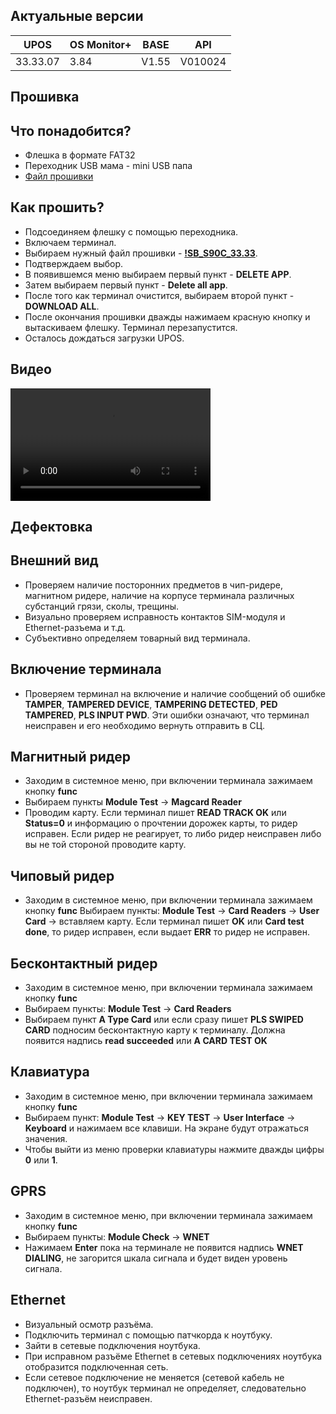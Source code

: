 <style>
   .markdown-content h2 {  
      margin-top: 2rem; 
      margin-bottom: 2rem; 
      font-size: 1.875rem; 
   }
   .markdown-content ul {
      list-style-type: disc; 
      font-size: 1.125rem; 
      display: flex; 
      flex-direction: column; 
      gap: 1rem; 
      padding-left: 20px; 
   }
   .markdown-content a:hover {
      text-decoration: underline;
   }
   .markdown-content table {
      min-width: 100%;
   }
   .markdown-content th {
      padding-left: 0.5rem;    
      padding-right: 0.5rem;   
      padding-top: 0.5rem;     
      padding-bottom: 0.5rem;  
      text-align: left;        
      font-size: 0.875rem;     
      line-height: 1.25rem;    
      font-weight: 500;        
      border: 1px solid;       
      border-color: #e5e7eb;
   }
   .markdown-content td {
      padding: 0.75rem 0.5rem;
      font-size: 0.875rem;
      line-height: 1.25rem;
      border: 1px solid #e5e7eb;
   }
   .markdown-content p {
      font-size: 1.125rem;
   }
</style>

## <a id="1">Актуальные версии</a>

<div class="overflow-x-auto whitespace-nowrap">

| UPOS     | OS Monitor+ | BASE  | API     |
| -------- | ----------- | ----- | ------- |
| 33.33.07 | 3.84        | V1.55 | V010024 |

</div>

## <a id="2">Прошивка</a>

## <a id="2.1" class="text-2xl">Что понадобится?</a>

- Флешка в формате FAT32
- Переходник USB мама - mini USB папа
- [Файл прошивки](https://disk.yandex.ru/d/GQPfUmSopiLFyA)

## <a id="2.2" class="text-2xl">Как прошить?</a>

- Подсоединяем флешку с помощью переходника.
- Включаем терминал.
- Выбираем нужный файл прошивки - **[!SB_S90C_33.33](https://disk.yandex.ru/d/GQPfUmSopiLFyA)**.
- Подтверждаем выбор.
- В появившемся меню выбираем первый пункт - **DELETE APP**.
- Затем выбираем первый пункт - **Delete all app**.
- После того как терминал очистится, выбираем второй пункт - **DOWNLOAD ALL**.
- После окончания прошивки дважды нажимаем красную кнопку и вытаскиваем флешку. Терминал перезапустится.
- Осталось дождаться загрузки UPOS.

## <a id="2.3" class="text-2xl">Видео</a>

<video width="320" height="180" controls>
    <source src="/content/pax-s90/video/PAX S90.mp4" type="video/mp4" />
    Ваш браузер не поддерживает видео тег.
</video>

## <a id="3">Дефектовка</a>

## <a id="3.1" class="text-2xl">Внешний вид</a>

- Проверяем наличие посторонних предметов в чип-ридере, магнитном ридере, наличие на корпусе терминала различных субстанций грязи, сколы, трещины.
- Визуально проверяем исправность контактов SIM-модуля и Ethernet-разъема и т.д.
- Субъективно определяем товарный вид терминала.

## <a id="3.2" class="text-2xl">Включение терминала</a>

- Проверяем терминал на включение и наличие сообщений об ошибке  
  **TAMPER**,
  **TAMPERED DEVICE**,
  **TAMPERING DETECTED**,
  **PED TAMPERED**,
  **PLS INPUT PWD**.
  Эти ошибки означают, что терминал неисправен и его необходимо вернуть отправить в СЦ.

## <a id="3.3" class="text-2xl">Магнитный ридер</a>

- Заходим в системное меню, при включении терминала зажимаем кнопку **func**
- Выбираем пункты **Module Test** → **Magcard Reader**
- Проводим карту. Если терминал пишет **READ TRACK OK** или **Status=0** и информацию о прочтении дорожек карты, то ридер исправен.
  Если ридер не реагирует, то либо ридер неисправен либо вы не той стороной проводите карту.

## <a id="3.4" class="text-2xl">Чиповый ридер</a>

- Заходим в системное меню, при включении терминала зажимаем кнопку **func**
  Выбираем пункты: **Module Test** → **Card Readers** → **User Card** → вставляем карту.
  Если терминал пишет **OK** или **Card test done**, то ридер исправен, если выдает **ERR** то ридер не исправен.

## <a id="3.5" class="text-2xl">Бесконтактный ридер</a>

- Заходим в системное меню, при включении терминала зажимаем кнопку **func**
- Выбираем пункты: **Module Test** → **Card Readers**
- Выбираем пункт **A Type Card** или если сразу пишет **PLS SWIPED CARD** подносим бесконтактную карту к терминалу. Должна появится надпись **read succeeded** или **A CARD TEST OK**

## <a id="3.6" class="text-2xl">Клавиатура</a>

- Заходим в системное меню, при включении терминала зажимаем кнопку **func**
- Выбираем пункт: **Module Test** → **KEY TEST** → **User Interface** → **Keyboard** и нажимаем все клавиши. На экране будут отражаться значения.
- Чтобы выйти из меню проверки клавиатуры нажмите дважды цифры **0** или **1**.

## <a id="3.7" class="text-2xl">GPRS</a>

- Заходим в системное меню, при включении терминала зажимаем кнопку **func**
- Выбираем пункты: **Module Check** → **WNET**
- Нажимаем **Enter** пока на терминале не появится надпись **WNET DIALING**, не загорится шкала сигнала и будет виден уровень сигнала.

## <a id="3.8" class="text-2xl">Ethernet</a>

- Визуальный осмотр разъёма.
- Подключить терминал с помощью патчкорда к ноутбуку.
- Зайти в сетевые подключения ноутбука.
- При исправном разъёме Ethernet в сетевых подключениях ноутбука отобразится подключенная сеть.
- Если сетевое подключение не меняется (сетевой кабель не подключен), то ноутбук терминал не определяет, следовательно Ethernet-разъём неисправен.

